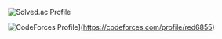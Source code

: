 ![Solved.ac Profile](http://mazassumnida.wtf/api/v2/generate_badge?boj=red6855)


![CodeForces Profile](https://cf.leed.at?id=red6855)](https://codeforces.com/profile/red6855)
